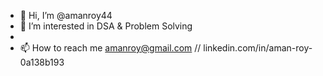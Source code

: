 - 👋 Hi, I’m @amanroy44
- 👀 I’m interested in DSA & Problem Solving
-
- 📫 How to reach me amanroy@gmail.com // linkedin.com/in/aman-roy-0a138b193

<!---
amanroy44/amanroy44 is a ✨ special ✨ repository because its `README.md` (this file) appears on your GitHub profile.
You can click the Preview link to take a look at your changes.
--->
